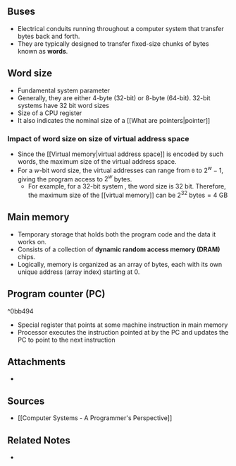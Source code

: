 ## Buses
- Electrical conduits running throughout a computer system that transfer bytes back and forth.
- They are typically designed to transfer fixed-size chunks of bytes known as **words**.

## Word size
- Fundamental system parameter
- Generally, they are either 4-byte (32-bit) or 8-byte (64-bit). 32-bit systems have 32 bit word sizes
- Size of a CPU register
- It also indicates the nominal size of a [[What are pointers|pointer]]

### Impact of word size on size of virtual address space
- Since the [[Virtual memory|virtual address space]] is encoded by such words, the maximum size of the virtual address space.
- For a $w$-bit word size, the virtual addresses can range from `0` to $2^w - 1$, giving the program access to $2^w$ bytes.
	- For example, for a 32-bit system , the word size is 32 bit. Therefore, the maximum size of the [[virtual memory]] can be $2^{32}\ \text{bytes} = 4\ \text{GB}$

## Main memory
- Temporary storage that holds both the program code and the data it works on.
- Consists of a collection of **dynamic random access memory (DRAM)** chips.
- Logically, memory is organized as an array of bytes, each with its own unique address (array index) starting at 0.

## Program counter (PC)

^0bb494

- Special register that points at some machine instruction in main memory
- Processor executes the instruction pointed at by the PC and updates the PC to point to the next instruction

## Attachments
- 

## Sources
- [[Computer Systems - A Programmer's Perspective]]

## Related Notes
- 